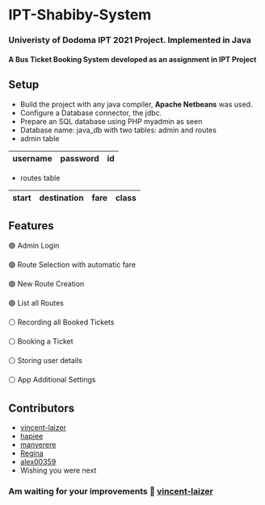 # IPT-Shabiby-System

### Univeristy of Dodoma IPT 2021 Project. Implemented in Java
#### A Bus Ticket Booking System developed as an assignment in IPT Project

## Setup
- Build the project with any java compiler, **Apache Netbeans** was used.
- Configure a Database connector, the jdbc.
- Prepare an SQL database using PHP myadmin as seen
- Database name: java_db with two tables: admin and routes
- admin table


|  username | password | id |
| ----------|----------|----|

- routes table


| start | destination | fare | class |
| ------|-------------|------|-------|


## Features
:green_circle: Admin Login


:green_circle: Route Selection with automatic fare


:green_circle: New Route Creation


:green_circle: List all Routes


:white_circle: Recording all Booked Tickets


:white_circle: Booking a Ticket


:white_circle: Storing user details


:white_circle: App Additional Settings

## Contributors
+ [vincent-laizer](https://github.com/vincent-laizer)
+ [hapiee]()
+ [manyerere]()
+ [Regina]() 
+ [alex00359]()
+ Wishing you were next

### Am waiting for your improvements :slightly_smiling_face: [vincent-laizer](https://github.com/vincent-laizer)
